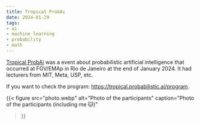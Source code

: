 ```yaml
---
title: Tropical ProbAi
date: 2024-01-29
tags: 
- ai
- machine learning
- probability
- math
---
```


[Tropical ProbAi](https://tropical.probabilistic.ai) was a event about probabilistic artificial intelligence that occurred at FGV/EMAp in Rio de Janeiro at the end of January 2024. It had lecturers from MIT, Meta, USP, etc.

<!--more-->

If you want to check the program: https://tropical.probabilistic.ai/program.

{{< figure
    src="photo.webp"
    alt="Photo of the participants"
    caption="Photo of the participants (including me :cat:)"
>}}
